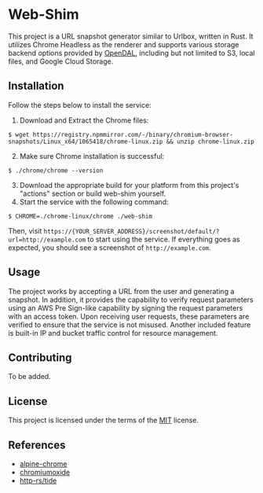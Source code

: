 # Web-Shim

This project is a URL snapshot generator similar to Urlbox, written in Rust. It utilizes Chrome Headless as the renderer and supports various storage backend options provided by [OpenDAL](https://opendal.apache.org/), including but not limited to S3, local files, and Google Cloud Storage.

## Installation

Follow the steps below to install the service:

1. Download and Extract the Chrome files:
```shell
$ wget https://registry.npmmirror.com/-/binary/chromium-browser-snapshots/Linux_x64/1065418/chrome-linux.zip && unzip chrome-linux.zip
```

2. Make sure Chrome installation is successful:

```shell
$ ./chrome/chrome --version
```

3. Download the appropriate build for your platform from this project's "actions" section or build web-shim yourself.
4. Start the service with the following command:

```shell
$ CHROME=./chrome-linux/chrome ./web-shim
```

Then, visit `https://{YOUR_SERVER_ADDRESS}/screenshot/default/?url=http://example.com` to start using the service.
If everything goes as expected, you should see a screenshot of `http://example.com`.


## Usage
The project works by accepting a URL from the user and generating a snapshot. In addition, it provides the capability to verify request parameters using an AWS Pre Sign-like capability by signing the request parameters with an access token. Upon receiving user requests, these parameters are verified to ensure that the service is not misused.
Another included feature is built-in IP and bucket traffic control for resource management.

## Contributing
To be added.

## License
This project is licensed under the terms of the [MIT](https://opensource.org/licenses/MIT) license.

## References

* [alpine-chrome](https://github.com/Zenika/alpine-chrome)
* [chromiumoxide](https://github.com/mattsse/chromiumoxide)
* [http-rs/tide](https://github.com/http-rs/tide)
